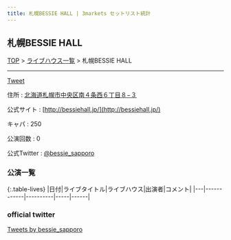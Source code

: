 ```yaml
---
title: 札幌BESSIE HALL | 3markets セットリスト統計
---
```

## 札幌BESSIE HALL

[TOP](/setlist/) > [ライブハウス一覧](livehouses.html) > 札幌BESSIE HALL

___

<a href="https://twitter.com/share?ref_src=twsrc%5Etfw" data-text="3markets[ ]セットリスト > 札幌BESSIE HALL" class="twitter-share-button" data-via="3markets" data-hashtags="3markets" data-related="3markets" data-show-count="false">Tweet</a>

住所
:    <a href="https://www.google.co.jp/maps/search/%E5%8C%97%E6%B5%B7%E9%81%93%E6%9C%AD%E5%B9%8C%E5%B8%82%E4%B8%AD%E5%A4%AE%E5%8C%BA%E5%8D%97%EF%BC%94%E6%9D%A1%E8%A5%BF%EF%BC%96%E4%B8%81%E7%9B%AE%EF%BC%98%E2%88%92%EF%BC%93" rel="noopener noreferrer" target="_blank">北海道札幌市中央区南４条西６丁目８−３</a>

公式サイト
:    [http://bessiehall.jp/](http://bessiehall.jp/)

キャパ
:    250

公演回数
: 0


公式Twitter
: <a href="https://twitter.com/bessie_sapporo">@bessie_sapporo</a>


### 公演一覧

{:.table-lives}
|日付|ライブタイトル|ライブハウス|出演者|コメント|
|---|------------|----------|-----|------|




### official twitter

<a class="twitter-timeline" href="https://twitter.com/bessie_sapporo?ref_src=twsrc%5Etfw">Tweets by bessie_sapporo</a> <script async src="https://platform.twitter.com/widgets.js" charset="utf-8"></script>


<script async src="https://platform.twitter.com/widgets.js" charset="utf-8"></script>